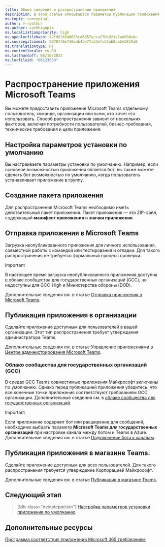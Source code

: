 ```yaml
---
title: Общие сведения о распространении приложения
description: В этой статье описываются параметры публикации приложения Microsoft Teams, отправки и развертывания приложения, а также GCC.
ms.topic: conceptual
author: v-rpatkur
ms.author: surbhigupta
ms.localizationpriority: high
ms.openlocfilehash: 72f902b340653cd6d57eccaf7bbd21e7ad608ebc
ms.sourcegitcommit: 5070746e736edb4ae77cd3efcb2ab8bb2e5819a0
ms.translationtype: HT
ms.contentlocale: ru-RU
ms.lasthandoff: 06/16/2022
ms.locfileid: "66123533"
---
```

# <a name="distribute-your-microsoft-teams-app"></a>Распространение приложения Microsoft Teams

Вы можете предоставить приложение Microsoft Teams отдельному пользователь, команде, организации или всем, кто хочет его использовать. Способ распространения зависит от нескольких факторов, включая потребности пользователей, бизнес-требования, технические требования и цели приложения.

## <a name="configure-default-install-options"></a>Настройка параметров установки по умолчанию

Вы настраиваете параметры установки по умолчанию. Например, если основной возможностью приложения является бот, вы также можете сделать бот возможностью по умолчанию, когда пользователь устанавливает приложение в группу.

## <a name="create-your-app-package"></a>Создание пакета приложения

Для распространения Microsoft Teams необходимо иметь действительный пакет приложения.  Пакет приложения — это ZIP-файл, содержащий **манифест приложения** и **значки приложения**.

## <a name="upload-your-app-in-teams"></a>Отправка приложения в Microsoft Teams

Загрузка неопубликованного приложения для личного использования, совместной работы с командой или тестирования и отладки. Для такого распространения не требуется формальный процесс проверки.

> [!IMPORTANT]
> В настоящее время загрузка неопубликованного приложения доступна в облаке сообщества для государственных организаций (GCC), но недоступны для GCC-High и Министерства обороны (DOD).

Дополнительные сведения см. в статье [Отправка приложения в Microsoft Teams](apps-upload.md).

## <a name="publish-your-app-to-your-org"></a>Публикация приложения в организации

Сделайте приложение доступным для пользователей в вашей организации. Этот тип распространения требует утверждения администратора Teams.

Дополнительные сведения см. в статье [Управление приложениями в Центре администрирования Microsoft Teams](/MicrosoftTeams/manage-apps?toc=%2Fmicrosoftteams%2Fplatform%2Ftoc.json&bc=%2FMicrosoftTeams%2Fbreadcrumb%2Ftoc.json).

### <a name="government-community-cloud-gcc-organizations"></a>Облако сообщества для государственных организаций (GCC)

В средах GCC Teams совместимые приложения Майкрософт включены по умолчанию. Однако перед публикацией приложения убедитесь, что все конечные точки приложения соответствуют требованиям GCC организации. Дополнительные сведения см. в [облаке сообщества для государственных организаций](../app-fundamentals-overview.md#government-community-cloud).

> [!IMPORTANT]
>Если приложение содержит бот или расширение для сообщений, необходимо выбрать параметр **Microsoft Teams для государственных организаций** при настройке канала между ботом и Teams в Azure. Дополнительные сведения см. в статье [ Подключение бота к каналам](/azure/bot-service/bot-service-manage-channels?view=azure-bot-service-4.0&preserve-view=true).

## <a name="publish-your-app-to-the-teams-store"></a>Публикация приложения в магазине Teams.

Сделайте приложение доступным для всех пользователей. Для такого распространения требуется утверждение Корпорацией Майкрософт.

Дополнительные сведения см. в статье [Публикация в магазине Teams](~/concepts/deploy-and-publish/appsource/publish.md).

## <a name="next-step"></a>Следующий этап

> [!div class="nextstepaction"]
> [Настройка параметров установки приложения по умолчанию](~/concepts/deploy-and-publish/add-default-install-scope.md)

## <a name="see-also"></a>Дополнительные ресурсы

[Программа соответствия приложений Microsoft 365 требованиям](/microsoft-365-app-certification/overview)
